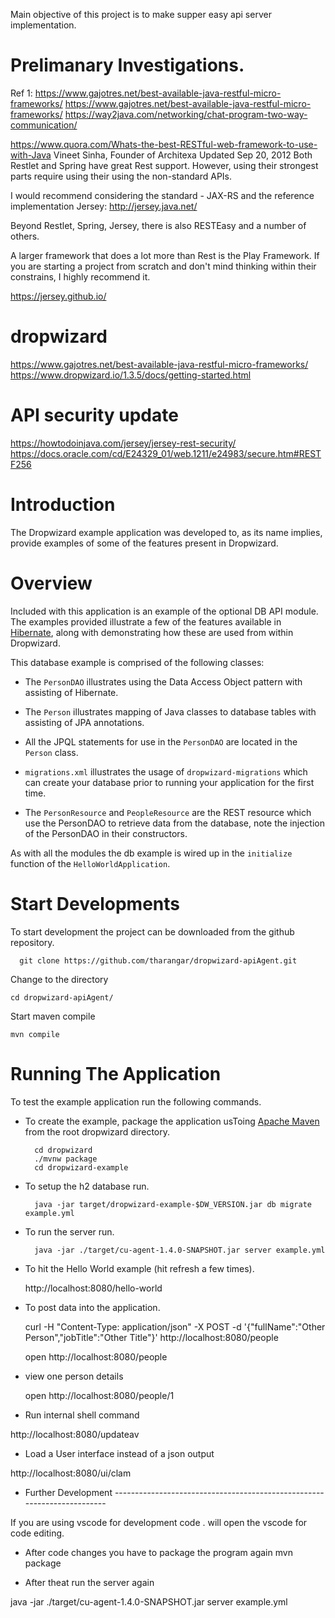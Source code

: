 
Main objective of this project is to make supper easy api server implementation.
# Prelimanary Investigations.
Ref 1:
https://www.gajotres.net/best-available-java-restful-micro-frameworks/
https://www.gajotres.net/best-available-java-restful-micro-frameworks/
https://way2java.com/networking/chat-program-two-way-communication/

https://www.quora.com/Whats-the-best-RESTful-web-framework-to-use-with-Java
Vineet Sinha, Founder of Architexa
Updated Sep 20, 2012
Both Restlet and Spring have great Rest support. However, using their strongest parts require using their using the non-standard APIs.

I would recommend considering the standard - JAX-RS and the reference implementation Jersey: http://jersey.java.net/

Beyond Restlet, Spring, Jersey, there is also RESTEasy and a number of others.

A larger framework that does a lot more than Rest is the Play Framework. If you are starting a project from scratch and don't mind thinking within their constrains, I highly recommend it.

https://jersey.github.io/

# dropwizard
https://www.gajotres.net/best-available-java-restful-micro-frameworks/
https://www.dropwizard.io/1.3.5/docs/getting-started.html

# API security update
https://howtodoinjava.com/jersey/jersey-rest-security/
https://docs.oracle.com/cd/E24329_01/web.1211/e24983/secure.htm#RESTF256

# Introduction

The Dropwizard example application was developed to, as its name implies, provide examples of some of the features
present in Dropwizard.

# Overview

Included with this application is an example of the optional DB API module. The examples provided illustrate a few of
the features available in [Hibernate](http://hibernate.org/), along with demonstrating how these are used from within
Dropwizard.

This database example is comprised of the following classes:

* The `PersonDAO` illustrates using the Data Access Object pattern with assisting of Hibernate.

* The `Person` illustrates mapping of Java classes to database tables with assisting of JPA annotations.

* All the JPQL statements for use in the `PersonDAO` are located in the `Person` class.

* `migrations.xml` illustrates the usage of `dropwizard-migrations` which can create your database prior to running
your application for the first time.

* The `PersonResource` and `PeopleResource` are the REST resource which use the PersonDAO to retrieve data from the database, note the injection
of the PersonDAO in their constructors.

As with all the modules the db example is wired up in the `initialize` function of the `HelloWorldApplication`.

# Start Developments

To start development the project can be downloaded from the github repository.

      git clone https://github.com/tharangar/dropwizard-apiAgent.git
      
Change to the directory

	cd dropwizard-apiAgent/
	
Start maven compile

	mvn compile
	




# Running The Application

To test the example application run the following commands.

* To create the example, package the application usToing [Apache Maven](https://maven.apache.org/) from the root dropwizard directory.

        cd dropwizard
        ./mvnw package
        cd dropwizard-example

* To setup the h2 database run.

        java -jar target/dropwizard-example-$DW_VERSION.jar db migrate example.yml

* To run the server run.

        java -jar ./target/cu-agent-1.4.0-SNAPSHOT.jar server example.yml

* To hit the Hello World example (hit refresh a few times).

	http://localhost:8080/hello-world

* To post data into the application.

	curl -H "Content-Type: application/json" -X POST -d '{"fullName":"Other Person","jobTitle":"Other Title"}' http://localhost:8080/people
	
	open http://localhost:8080/people
	
* view one person details
  
  open http://localhost:8080/people/1
 
 * Run internal shell command
 
 http://localhost:8080/updateav
 
 * Load a User interface instead of a json output
 
 http://localhost:8080/ui/clam
	
* Further Development ------------------------------------------------------------------------

 If you are using vscode for development
 code . 
 will open the vscode for code editing.
 
 * After code changes you have to package the program again
 mvn package
 
 * After theat run the server again
 
 java -jar ./target/cu-agent-1.4.0-SNAPSHOT.jar server example.yml
